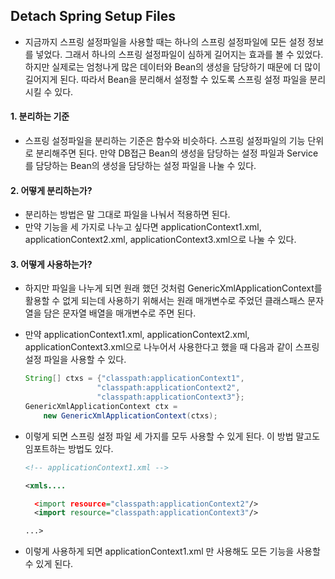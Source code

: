 ## Detach Spring Setup Files

- 지금까지 스프링 설정파일을 사용할 때는 하나의 스프링 설정파일에 모든 설정 정보를 넣었다.
  그래서 하나의 스프링 설정파일이 심하게 길어지는 효과를 볼 수 있었다.
  하지만 실제로는 엄청나게 많은 데이터와 Bean의 생성을 담당하기 때문에
  더 많이 길어지게 된다.
  따라서 Bean을 분리해서 설정할 수 있도록 스프링 설정 파일을 분리시킬 수 있다.

#### 1. 분리하는 기준

- 스프링 설정파일을 분리하는 기준은 함수와 비슷하다.
  스프링 설정파일의 기능 단위로 분리해주면 된다.
  만약 DB접근 Bean의 생성을 담당하는 설정 파일과
  Service를 담당하는 Bean의 생성을 담당하는 설정 파일을 나눌 수 있다.

#### 2. 어떻게 분리하는가?

- 분리하는 방법은 말 그대로 파일을 나눠서 적용하면 된다.
- 만약 기능을 세 가지로 나누고 싶다면
  applicationContext1.xml, applicationContext2.xml, applicationContext3.xml으로
  나눌 수 있다.

#### 3. 어떻게 사용하는가?

- 하지만 파일을 나누게 되면 원래 했던 것처럼 GenericXmlApplicationContext를
  활용할 수 없게 되는데 사용하기 위해서는 원래 매개변수로 주었던
  클래스패스 문자열을 담은 문자열 배열을 매개변수로 주면 된다.

- 만약 applicationContext1.xml, applicationContext2.xml, applicationContext3.xml으로 나누어서
  사용한다고 했을 때 다음과 같이 스프링 설정 파일을 사용할 수 있다.

  ```java
  String[] ctxs = {"classpath:applicationContext1",
                  "classpath:applicationContext2",
                  "classpath:applicationContext3"};
  GenericXmlApplicationContext ctx =
      new GenericXmlApplicationContext(ctxs);
  ```

- 이렇게 되면 스프링 설정 파일 세 가지를 모두 사용할 수 있게 된다.
  이 방법 말고도 임포트하는 방법도 있다.

  ```xml
  <!-- applicationContext1.xml -->
  
  <xmls....
  
  	<import resource="classpath:applicationContext2"/>
  	<import resource="classpath:applicationContext3"/>
  
  ...>
  ```

- 이렇게 사용하게 되면 applicationContext1.xml 만 사용해도 모든 기능을 사용할 수 있게 된다.